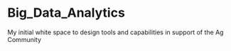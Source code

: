 # Big_Data_Analytics
My initial white space to design tools and capabilities in support of the Ag Community
